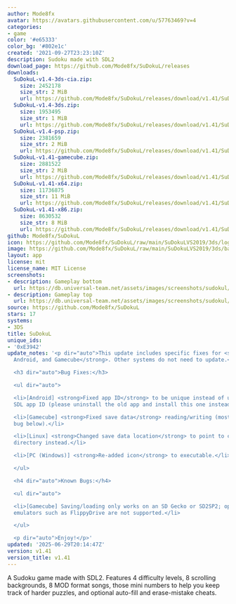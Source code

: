 ```yaml
---
author: Mode8fx
avatar: https://avatars.githubusercontent.com/u/57763469?v=4
categories:
- game
color: '#e65333'
color_bg: '#802e1c'
created: '2021-09-27T23:23:10Z'
description: Sudoku made with SDL2
download_page: https://github.com/Mode8fx/SuDokuL/releases
downloads:
  SuDokuL-v1.4-3ds-cia.zip:
    size: 2452178
    size_str: 2 MiB
    url: https://github.com/Mode8fx/SuDokuL/releases/download/v1.41/SuDokuL-v1.4-3ds-cia.zip
  SuDokuL-v1.4-3ds.zip:
    size: 1953495
    size_str: 1 MiB
    url: https://github.com/Mode8fx/SuDokuL/releases/download/v1.41/SuDokuL-v1.4-3ds.zip
  SuDokuL-v1.4-psp.zip:
    size: 2381659
    size_str: 2 MiB
    url: https://github.com/Mode8fx/SuDokuL/releases/download/v1.41/SuDokuL-v1.4-psp.zip
  SuDokuL-v1.41-gamecube.zip:
    size: 2881522
    size_str: 2 MiB
    url: https://github.com/Mode8fx/SuDokuL/releases/download/v1.41/SuDokuL-v1.41-gamecube.zip
  SuDokuL-v1.41-x64.zip:
    size: 11736875
    size_str: 11 MiB
    url: https://github.com/Mode8fx/SuDokuL/releases/download/v1.41/SuDokuL-v1.41-x64.zip
  SuDokuL-v1.41-x86.zip:
    size: 8630532
    size_str: 8 MiB
    url: https://github.com/Mode8fx/SuDokuL/releases/download/v1.41/SuDokuL-v1.41-x86.zip
github: Mode8fx/SuDokuL
icon: https://github.com/Mode8fx/SuDokuL/raw/main/SuDokuLVS2019/3ds/logo_icon_3ds_48.png
image: https://github.com/Mode8fx/SuDokuL/raw/main/SuDokuLVS2019/3ds/banner_3ds.png
layout: app
license: mit
license_name: MIT License
screenshots:
- description: Gameplay bottom
  url: https://db.universal-team.net/assets/images/screenshots/sudokul/gameplay-bottom.png
- description: Gameplay top
  url: https://db.universal-team.net/assets/images/screenshots/sudokul/gameplay-top.png
source: https://github.com/Mode8fx/SuDokuL
stars: 17
systems:
- 3DS
title: SuDokuL
unique_ids:
- '0xE3942'
update_notes: '<p dir="auto">This update includes specific fixes for <strong>PC, Linux,
  Android, and Gamecube</strong>. Other systems do not need to update.</p>

  <h3 dir="auto">Bug Fixes:</h3>

  <ul dir="auto">

  <li>[Android] <strong>Fixed app ID</strong> to be unique instead of using the generic
  SDL app ID (please uninstall the old app and install this one instead).</li>

  <li>[Gamecube] <strong>Fixed save data</strong> reading/writing (mostly; see known
  bug below).</li>

  <li>[Linux] <strong>Changed save data location</strong> to point to current executable
  directory instead.</li>

  <li>[PC (Windows)] <strong>Re-added icon</strong> to executable.</li>

  </ul>

  <h4 dir="auto">Known Bugs:</h4>

  <ul dir="auto">

  <li>[Gamecube] Saving/loading only works on an SD Gecko or SD2SP2; optical drive
  emulators such as FlippyDrive are not supported.</li>

  </ul>

  <p dir="auto">Enjoy!</p>'
updated: '2025-06-29T20:14:47Z'
version: v1.41
version_title: v1.41
---
```

A Sudoku game made with SDL2. Features 4 difficulty levels, 8 scrolling backgrounds, 8 MOD format songs, those mini numbers to help you keep track of harder puzzles, and optional auto-fill and erase-mistake cheats.